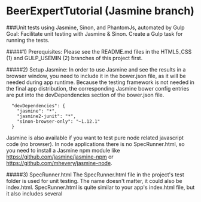 BeerExpertTutorial (Jasmine branch)
==================

###Unit tests using Jasmine, Sinon, and PhantomJs, automated by Gulp
Goal: Facilitate unit testing with Jasmine & Sinon. Create a Gulp task for running the tests.

#####1) Prerequisites:
Please see the README.md files in the HTML5_CSS (1) and GULP_USEMIN (2) branches of this project first.

#####2) Setup Jasmine:
In order to use Jasmine and see the results in a browser window, you need to include it in the bower.json file,
as it will be needed during app runtime.
Because the testing framework is not needed in the final app distribution,
the corresponding Jasmine bower config entries are put into the devDependencies section of the bower.json file.
```
  "devDependencies": {
    "jasmine": "*",
    "jasmine2-junit": "*",
    "sinon-browser-only": "~1.12.1"
  }
```
Jasmine is also available if you want to test pure node related javascript code (no browser). In node applications
there is no SpecRunner.html, so you need to install a Jasmine npm module like https://github.com/jasmine/jasmine-npm or
https://github.com/mhevery/jasmine-node.

#####3) SpecRunner.html
The SpecRunner.html file in the project's test folder is used for unit testing. The name doesn't matter, it could also
be index.html. SpecRunner.html is quite similar to your app's index.html file, but it also includes several <script>
tags for Jasmine / Sinon and <script> tags for the unit test files (specs). See the part which is added to the
BeerExpertTutorials index.html file and saved to SpecRunner.html in the test folder of the BeerExpert Tutorial:
```
<!-- DevDependencies for testing -->
<link rel="shortcut icon" type="image/png" href="../bower_components/jasmine/images/jasmine_favicon.png">
<link rel="stylesheet" href="../bower_components/jasmine/lib/jasmine-core/jasmine.css"/>
<script src="../bower_components/jasmine/lib/jasmine-core/jasmine.js"></script>
<script src="../bower_components/jasmine/lib/jasmine-core/jasmine-html.js"></script>
<script src="../bower_components/jasmine/lib/jasmine-core/boot.js"></script>
<script src="../bower_components/sinon-browser-only/sinon.js"></script>
<!-- Unit testing modules -->
<script src="fixtures/beerExpertFixture.js"></script>
<script src="specs/beerExpertModel.spec.js"></script>
<script src="specs/beerExpertCollection.spec.js"></script>
<script src="specs/beerExpertItemview.spec.js"></script>
<script src="specs/beerExpertListview.spec.js"></script>
```

#####4) jasmine2-junit
https://github.com/sandermak/jasmine2-junit

By default, Jasmine 2.0 only provides a ConsoleReporter and HtmlReporter. Neither are suitable for reporting in
a CI build. This project adds a JUnitXmlReporter which outputs JUnit compliant testreports. The reporter currently
only works when running specs with PhantomJS.

In order to setup jasmine2-junit, you need to add the following scripts to your spec runner html file:

```
<!-- DevDependencies for testing -->
<link rel="shortcut icon" type="image/png" href="../bower_components/jasmine/images/jasmine_favicon.png">
<link rel="stylesheet" href="../bower_components/jasmine/lib/jasmine-core/jasmine.css"/>
<script src="../bower_components/jasmine/lib/jasmine-core/jasmine.js"></script>
<script src="../bower_components/jasmine/lib/jasmine-core/jasmine-html.js"></script>
<script src="../bower_components/jasmine2-junit/jasmine2-junit.js"></script>
<!-- This boot.js is a modified version of Jasmine's default boot.js! -->
<script src="../bower_components/jasmine2-junit/boot.js"></script>
```

#####5) sinon-browser-only
Sinon is a nodejs module, meaning that it extensively uses node's internal require mechanism. My attempts to
create a browser-friendly version with "browserify" failed. As a result, using Sinon in a browser environment is not
possible at first glance. Fortunately, someone created a browser-friendly version, named "sinon-browser-only"
(https://www.npmjs.com/package/sinon-browser-only).

NOTE: Sinon is a node module and must be installed using npm. Sinon-browser-only is not a mode module. It can be installed
via bower:
```
bower install sinon-browser-only --save-dev
```

... or, if you just put an entry in the bower.json file (like in the devDependencies example above), install all the
bower modules by entering the following command in a terminal window and project folder:
```
bower install
```
NOTE: We COULD have used the Sinon node module, but this would have prevented running the SpecRunner.html in the browser.
We cannot specify a node module in a browser's script tag because the browser has no idea of node. Therefore, the
following is not possible:
```
<script src="../bower_components/sinon/lib/sinon.js"></script>
```
Instead, we have to use a Sinon compatible module for asynchronous script loading (like the browser via script tags).
There seem to be two competing modules available:

https://www.npmjs.com/package/sinon-browser-only
```
"sinon-browser-only": "~1.12.1"
```

or https://github.com/blittle/sinon.js (which hasn't seen updates for quite some time)
```
"sinonjs": "~1.10.2"
```

Only a node module is able to use the node Sinon module, like Grunt, Gulp, self-written modules, and of course
node itself.

#####6) Gulp test task
Of course we could just run the SpecRunner.html file from within WebStorm. But we already have a few Gulp tasks, and
a test task would neatly fit into it. A Gulp task always runs in a nodejs environment, as often mentioned before. We
therefore need a headless browser engine which let us use it from within a node module, which in our case is PhantomJs:
```
gulp.task("test", function() {
	return gulp.src("test/**/*.html")
		.pipe(jasminePhantomJs());
});
```
Although we run the test via Gulp (node), PhantomJs is not a node module. It is an executable (phantomjs.exe), which
provides a WebKit compatible headless browser engine together with a command line tool (REPL).

#####7) A Note on PhantomJS

PhantomJS is not a library for NodeJS. It's a separate environment, and code written for node is unlikely to be
compatible. In particular PhantomJS does not expose a Common JS package loader. It is an NPM wrapper and can be used to
conveniently make Phantom available. It is not a Node JS wrapper.

It is common to write standalone Phantomjs scripts which then can be driven from within a node program by spawning
phantom in a child process.

Many node modules which somehow depend on Phantomjs being installed on your workstation provide a convenient npm
installation wrapper. So, for example, if you specify gulp-jasmine2-phantomjs in package.json, PhantomJs will
automatically be installed as a dependency of it (see
node_modules/gulp-jasmine2-phantomjs/node_modules/phantomjs/lib/phantom/phantomjs.exe).

#####8) What can we do without the SpecRunner.html ?

Well, not much. The SpecRunner.html collects all references to source javascript files , app modules, testing framework,
and unit tests alike. Without the SpecRunner, who is going to tell PhantomJs which app files and which spec files to
load. Who integrates Jasmine and Sinon in all this?

PhantomJS provides a working jasmine runner example – all we have to do is download it and use it.
Once we got it, all we have to do is run the following command:
```
phantomjs /path/to/run-jasmine.js http://localhost/js/test/unit/
```
Obviously, this is not the complete picture. From the URL we recognize that we need access to the spec files through
a web server service (node?). And where do the app files come from? In summary, this is a mediocre placeholder for something
more elaborate. See coming KARMA branch's README.md.
